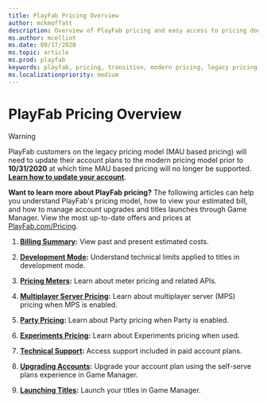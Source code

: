```yaml
---
title: PlayFab Pricing Overview
author: mckmoffatt
description: Overview of PlayFab pricing and easy access to pricing documentation.
ms.author: mcelliot
ms.date: 09/17/2020
ms.topic: article
ms.prod: playfab
keywords: playfab, pricing, transition, modern pricing, legacy pricing, base rate
ms.localizationpriority: medium
---
```

# PlayFab Pricing Overview

> [!WARNING]
> PlayFab customers on the legacy pricing model (MAU based pricing) will need to update their account plans to the modern pricing model prior to **10/31/2020** at which time MAU based pricing will no longer be supported. **[Learn how to update your account](../pricing/transition.md)**.

**Want to learn more about PlayFab pricing?** The following articles can help you understand PlayFab's pricing model, how to view your estimated bill, and how to manage account upgrades and titles launches through Game Manager. View the most up-to-date offers and prices at [PlayFab.com/Pricing](https://www.PlayFab.com/pricing).

1. **[Billing Summary](../pricing/billingdetails.md):** View past and present estimated costs.

2. **[Development Mode](../pricing/development-mode.md):** Understand technical limits applied to titles in development mode.

3. **[Pricing Meters](../pricing/meters/meters.md):** Learn about meter pricing and related APIs.

4. **[Multiplayer Server Pricing](https://docs.microsoft.com/gaming/playfab/features/multiplayer/servers/billing-for-thunderhead):** Learn about multiplayer server (MPS) pricing when MPS is enabled.

5. **[Party Pricing](https://docs.microsoft.com/gaming/playfab/features/multiplayer/networking/pricing):** Learn about Party pricing when Party is enabled.

6. **[Experiments Pricing](https://docs.microsoft.com/gaming/playfab/features/analytics/experiments/pricing):** Learn about Experiments pricing when used.

7. **[Technical Support](../pricing/paidtechnicalsupport.md):** Access support included in paid account plans.

8. **[Upgrading Accounts](../pricing/account-upgrades.md):** Upgrade your account plan using the self-serve plans experience in Game Manager.

9. **[Launching Titles](../pricing/title-launches.md):** Launch your titles in Game Manager.
